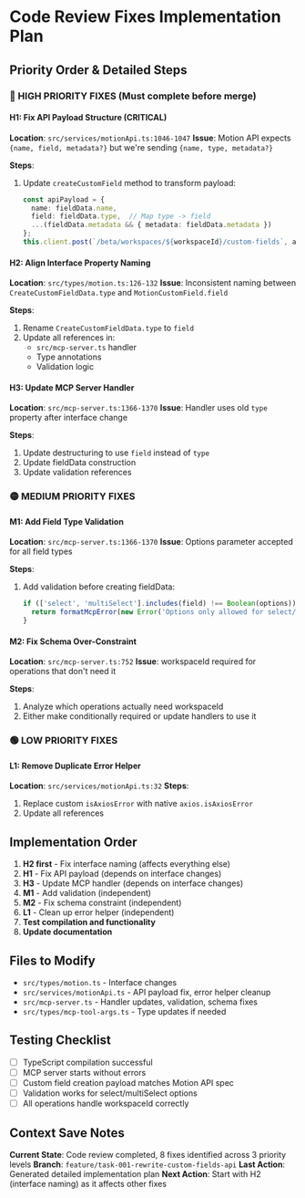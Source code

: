 # Code Review Fixes Implementation Plan

## Priority Order & Detailed Steps

### 🔴 HIGH PRIORITY FIXES (Must complete before merge)

#### H1: Fix API Payload Structure (CRITICAL)
**Location**: `src/services/motionApi.ts:1046-1047`
**Issue**: Motion API expects `{name, field, metadata?}` but we're sending `{name, type, metadata?}`

**Steps**:
1. Update `createCustomField` method to transform payload:
   ```typescript
   const apiPayload = { 
     name: fieldData.name, 
     field: fieldData.type,  // Map type -> field
     ...(fieldData.metadata && { metadata: fieldData.metadata }) 
   };
   this.client.post(`/beta/workspaces/${workspaceId}/custom-fields`, apiPayload)
   ```

#### H2: Align Interface Property Naming
**Location**: `src/types/motion.ts:126-132`
**Issue**: Inconsistent naming between `CreateCustomFieldData.type` and `MotionCustomField.field`

**Steps**:
1. Rename `CreateCustomFieldData.type` to `field`
2. Update all references in:
   - `src/mcp-server.ts` handler
   - Type annotations
   - Validation logic

#### H3: Update MCP Server Handler
**Location**: `src/mcp-server.ts:1366-1370`
**Issue**: Handler uses old `type` property after interface change

**Steps**:
1. Update destructuring to use `field` instead of `type`
2. Update fieldData construction
3. Update validation references

### 🟡 MEDIUM PRIORITY FIXES

#### M1: Add Field Type Validation
**Location**: `src/mcp-server.ts:1366-1370`
**Issue**: Options parameter accepted for all field types

**Steps**:
1. Add validation before creating fieldData:
   ```typescript
   if (['select', 'multiSelect'].includes(field) !== Boolean(options)) {
     return formatMcpError(new Error('Options only allowed for select/multiSelect fields'));
   }
   ```

#### M2: Fix Schema Over-Constraint
**Location**: `src/mcp-server.ts:752`
**Issue**: workspaceId required for operations that don't need it

**Steps**:
1. Analyze which operations actually need workspaceId
2. Either make conditionally required or update handlers to use it

### 🟢 LOW PRIORITY FIXES

#### L1: Remove Duplicate Error Helper
**Location**: `src/services/motionApi.ts:32`
**Steps**:
1. Replace custom `isAxiosError` with native `axios.isAxiosError`
2. Update all references

## Implementation Order

1. **H2 first** - Fix interface naming (affects everything else)
2. **H1** - Fix API payload (depends on interface changes)  
3. **H3** - Update MCP handler (depends on interface changes)
4. **M1** - Add validation (independent)
5. **M2** - Fix schema constraint (independent)
6. **L1** - Clean up error helper (independent)
7. **Test compilation and functionality**
8. **Update documentation**

## Files to Modify

- `src/types/motion.ts` - Interface changes
- `src/services/motionApi.ts` - API payload fix, error helper cleanup
- `src/mcp-server.ts` - Handler updates, validation, schema fixes  
- `src/types/mcp-tool-args.ts` - Type updates if needed

## Testing Checklist

- [ ] TypeScript compilation successful
- [ ] MCP server starts without errors
- [ ] Custom field creation payload matches Motion API spec
- [ ] Validation works for select/multiSelect options
- [ ] All operations handle workspaceId correctly

## Context Save Notes

**Current State**: Code review completed, 8 fixes identified across 3 priority levels
**Branch**: `feature/task-001-rewrite-custom-fields-api` 
**Last Action**: Generated detailed implementation plan
**Next Action**: Start with H2 (interface naming) as it affects other fixes